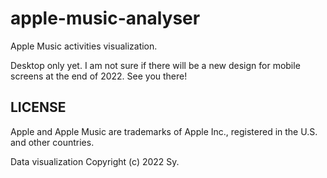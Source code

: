 # apple-music-analyser

Apple Music activities visualization.

Desktop only yet. I am not sure if there will be a new design for mobile screens at the end of 2022. See you there!

## LICENSE

Apple and Apple Music are trademarks of Apple Inc., registered in the U.S. and other countries.

Data visualization Copyright (c) 2022 Sy.
